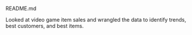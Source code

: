 README.md

Looked at video game item sales and wrangled the data to identify trends, best customers, and best items.
